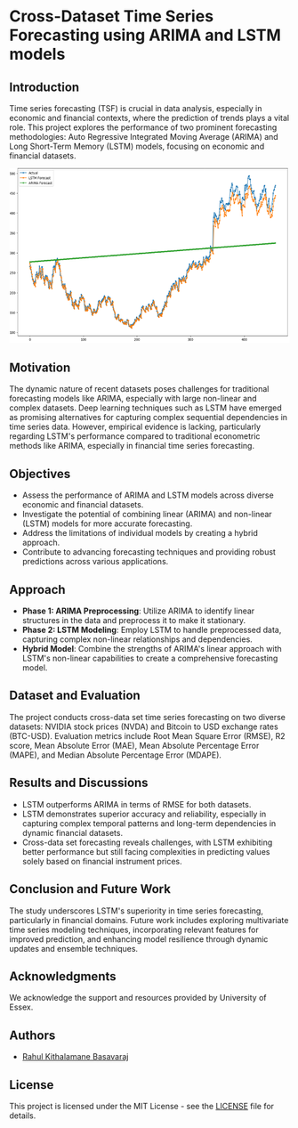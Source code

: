 # Cross-Dataset Time Series Forecasting using ARIMA and LSTM models

## Introduction

Time series forecasting (TSF) is crucial in data analysis, especially in economic and financial contexts, where the prediction of trends plays a vital role. This project explores the performance of two prominent forecasting methodologies: Auto Regressive Integrated Moving Average (ARIMA) and Long Short-Term Memory (LSTM) models, focusing on economic and financial datasets.

![Cross-Dataset Time Series Forecasting using ARIMA and LSTM models](TSF.png)

## Motivation

The dynamic nature of recent datasets poses challenges for traditional forecasting models like ARIMA, especially with large non-linear and complex datasets. Deep learning techniques such as LSTM have emerged as promising alternatives for capturing complex sequential dependencies in time series data. However, empirical evidence is lacking, particularly regarding LSTM's performance compared to traditional econometric methods like ARIMA, especially in financial time series forecasting.

## Objectives

- Assess the performance of ARIMA and LSTM models across diverse economic and financial datasets.
- Investigate the potential of combining linear (ARIMA) and non-linear (LSTM) models for more accurate forecasting.
- Address the limitations of individual models by creating a hybrid approach.
- Contribute to advancing forecasting techniques and providing robust predictions across various applications.

## Approach

- **Phase 1: ARIMA Preprocessing**: Utilize ARIMA to identify linear structures in the data and preprocess it to make it stationary.
- **Phase 2: LSTM Modeling**: Employ LSTM to handle preprocessed data, capturing complex non-linear relationships and dependencies.
- **Hybrid Model**: Combine the strengths of ARIMA's linear approach with LSTM's non-linear capabilities to create a comprehensive forecasting model.

## Dataset and Evaluation

The project conducts cross-data set time series forecasting on two diverse datasets: NVIDIA stock prices (NVDA) and Bitcoin to USD exchange rates (BTC-USD). Evaluation metrics include Root Mean Square Error (RMSE), R2 score, Mean Absolute Error (MAE), Mean Absolute Percentage Error (MAPE), and Median Absolute Percentage Error (MDAPE).

## Results and Discussions

- LSTM outperforms ARIMA in terms of RMSE for both datasets.
- LSTM demonstrates superior accuracy and reliability, especially in capturing complex temporal patterns and long-term dependencies in dynamic financial datasets.
- Cross-data set forecasting reveals challenges, with LSTM exhibiting better performance but still facing complexities in predicting values solely based on financial instrument prices.

## Conclusion and Future Work

The study underscores LSTM's superiority in time series forecasting, particularly in financial domains. Future work includes exploring multivariate time series modeling techniques, incorporating relevant features for improved prediction, and enhancing model resilience through dynamic updates and ensemble techniques.

## Acknowledgments

We acknowledge the support and resources provided by University of Essex.

## Authors

- [Rahul Kithalamane Basavaraj]([link-to-author-1-github-profile](https://github.com/RahulKB31))

## License

This project is licensed under the MIT License - see the [LICENSE](LICENSE) file for details.

